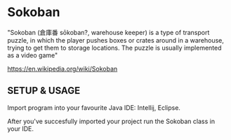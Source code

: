 # Sokoban #

"Sokoban (倉庫番 sōkoban?, warehouse keeper) is a type of transport puzzle, in which the player pushes boxes or crates around in a warehouse, trying to get them to storage locations. The puzzle is usually implemented as a video game"

https://en.wikipedia.org/wiki/Sokoban

## SETUP & USAGE ##

Import program into your favourite Java IDE: Intellij, Eclipse.

After you've succesfully imported your project run the Sokoban class in your IDE.

